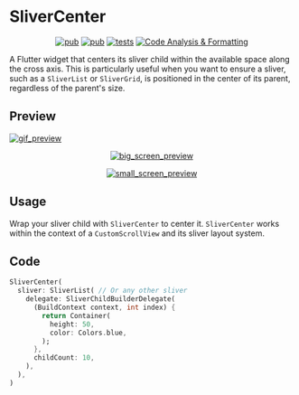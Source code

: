 # SliverCenter
<p align="center">
  <a href="https://pub.dev/packages/sliver_center"><img src="https://img.shields.io/pub/v/sliver_center" alt="pub"></a>
  <a href="https://app.codecov.io/github/DemienIlnutskiy/flutter_sliver_center"><img src="https://img.shields.io/codecov/c/github/DemienIlnutskiy/flutter_sliver_center" alt="pub"></a>
  <a href="https://github.com/DemienIlnutskiy/flutter_sliver_center/actions/workflows/generate_code_coverate.yaml"><img src="https://img.shields.io/github/actions/workflow/status/DemienIlnutskiy/flutter_sliver_center/generate_code_coverate.yaml?event=push&branch=main&label=tests&logo=github" alt="tests"></a>
  <a href="https://github.com/DemienIlnutskiy/flutter_sliver_center/actions/workflows/ci.yaml">
    <img src="https://img.shields.io/github/actions/workflow/status/DemienIlnutskiy/flutter_sliver_center/ci.yaml?event=pull_request&label=Code%20Analysis%20%26%20Formatting&logo=github" 
        alt="Code Analysis & Formatting">
  </a>
</p>

A Flutter widget that centers its sliver child within the available space along the cross axis.  This is particularly useful when you want to ensure a sliver, such as a `SliverList` or `SliverGrid`, is positioned in the center of its parent, regardless of the parent's size.

## Preview

<a href="https://github.com/DemienIlnutskiy/flutter_sliver_center/blob/main/assets/read_me/sliver_center_preview.gif">
  <img src="https://raw.githubusercontent.com/DemienIlnutskiy/flutter_sliver_center/main/assets/read_me/sliver_center_preview.gif" alt="gif_preview">
</a>

<p align="center">
  <a href="https://github.com/DemienIlnutskiy/flutter_sliver_center/blob/main/assets/read_me/big_screen_preview.png">
    <img src="https://raw.githubusercontent.com/DemienIlnutskiy/flutter_sliver_center/main/assets/read_me/big_screen_preview.png" alt="big_screen_preview">
  </a>
</p>

<p align="center">
  <a href="https://github.com/DemienIlnutskiy/flutter_sliver_center/blob/main/assets/read_me/small_screen_preview.png">
    <img src="https://raw.githubusercontent.com/DemienIlnutskiy/flutter_sliver_center/main/assets/read_me/small_screen_preview.png" alt="small_screen_preview">
  </a>
</p>

## Usage

Wrap your sliver child with `SliverCenter` to center it.  `SliverCenter` works within the context of a `CustomScrollView` and its sliver layout system.


## Code

```dart
SliverCenter(
  sliver: SliverList( // Or any other sliver
    delegate: SliverChildBuilderDelegate(
      (BuildContext context, int index) {
        return Container(
          height: 50,
          color: Colors.blue,
        );
      },
      childCount: 10,
    ),
  ),
)
```
